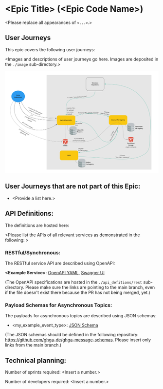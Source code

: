 # \<Epic Title\> (\<Epic Code Name\>)

\<Please replace all appearances of `<...>`.\>

## User Journeys

This epic covers the following user journeys:

\<Images and descriptions of user journeys go here. Images are deposited in the `./image` sub-directory.\>


![\<Example Image\>](./images/data_upload.jpg)

## User Journeys that are not part of this Epic:

- \<Provide a list here.\>


## API Definitions:

The definitions are hosted here:


\<Please list the APIs of all relevant services as demonstrated in the following: \>

### RESTful/Synchronous:

The RESTful service API are described using OpenAPI:


**\<Example Service\>**: [OpenAPI YAML](api_definitions/rest/example_service.yaml), [Swagger UI](https://editor.swagger.io/?url=https://raw.githubusercontent.com/ghga-de/epic-docs/main/1_red-lipped_batfish/api_definitions/rest/example_service.yaml)

(The OpenAPI specifications are hosted in the `./api_defitions/rest` sub-directory. Please make sure the links are pointing to the main branch, even if the file doesn't exist there because the PR has not being merged, yet.)

### Payload Schemas for Asynchronous Topics:

The payloads for asynchronous topics are described using JSON schemas:


- \<my_example_event_type\>: [JSON Schema](https://raw.githubusercontent.com/ghga-de/ghga-message-schemas/main/ghga_message_schemas/json_schemas/drs_object_registered.json)


(The JSON schemas should be defined in the following repository: https://github.com/ghga-de/ghga-message-schemas. Please insert only links from the main branch.)

## Technical planning:

Number of sprints required: \<Insert a number.\>

Number of developers required: \<Insert a number.\>
